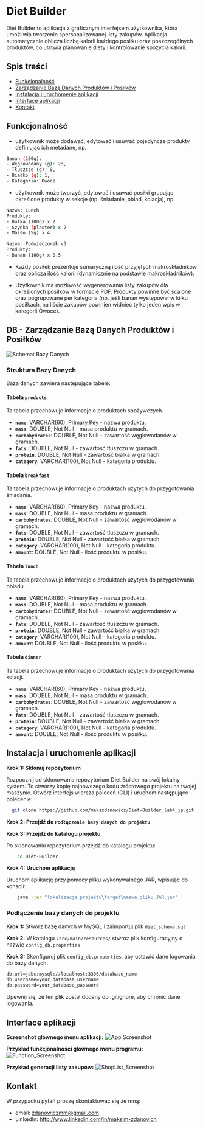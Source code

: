 
#  Diet Builder
Diet Builder to aplikacja z graficznym interfejsem użytkownika, która umożliwia tworzenie spersonalizowanej listy zakupów. Aplikacja automatycznie oblicza liczbę kalorii każdego posiłku oraz poszczególnych produktów, co ułatwia planowanie diety i kontrolowanie spożycia kalorii. 





## Spis treści

 - [Funkcjonalność](#funkcjonalność)
 - [Zarządzanie Bazą Danych Produktów i Posiłków](#db---zarządzanie-bazą-danych-produktów-i-posiłków)
 - [Instalacja i uruchomenie aplikacji](#instalacja-i-uruchomenie-aplikacji)
 - [Interface aplikacji](#interface-aplikacji)
 - [Kontakt](#kontakt)


## Funkcjonalność
- użytkownik może dodawać, edytować i usuwać pojedyncze produkty definiując ich metadane, np.
```bash
Banan (100g):
- Węglowodany (g): 23,
- Tłuszcze (g): 0,
- Białko (g): 1,
- Kategoria: Owoce

```
- użytkownik może tworzyć, edytować i usuwać posiłki grupując określone produkty w sekcje (np. śniadanie, obiad, kolacja), np.
```bash
Nazwa: Lunch
Produkty:
- Bułka (100g) x 2
- Szynka (plaster) x 2
- Masło (5g) x 4

Nazwa: Podwieczorek v3
Produkty:
- Banan (100g) x 0.5

```
- Każdy posiłek prezentuje sumaryczną ilość przyjętych makroskładników oraz oblicza ilość kalorii (dynamicznie na podstawie makroskładników).

- Użytkownik ma możliwość wygenerowania listy zakupów dla określonych posiłków w formacie PDF. Produkty powinne być scalone oraz pogrupowane per kategoria (np. jeśli banan występował w kilku posiłkach, na liście zakupów powinien widnieć tylko jeden wpis w kategorii Owoce). 

## DB - Zarządzanie Bazą Danych Produktów i Posiłków

![Schemat Bazy Danych](docs/db_schema.png)

### Struktura Bazy Danych

Baza danych zawiera następujące tabele:

#### Tabela `products`
Ta tabela przechowuje informacje o produktach spożywczych.

- **`name`**: VARCHAR(60), Primary Key - nazwa produktu.
- **`mass`**: DOUBLE, Not Null - masa produktu w gramach.
- **`carbohydrates`**: DOUBLE, Not Null - zawartość węglowodanów w gramach.
- **`fats`**: DOUBLE, Not Null - zawartość tłuszczu w gramach.
- **`protein`**: DOUBLE, Not Null - zawartość białka w gramach.
- **`category`**: VARCHAR(100), Not Null - kategoria produktu.

#### Tabela `breakfast`
Ta tabela przechowuje informacje o produktach użytych do przygotowania śniadania.

- **`name`**: VARCHAR(60), Primary Key - nazwa produktu.
- **`mass`**: DOUBLE, Not Null - masa produktu w gramach.
- **`carbohydrates`**: DOUBLE, Not Null - zawartość węglowodanów w gramach.
- **`fats`**: DOUBLE, Not Null - zawartość tłuszczu w gramach.
- **`protein`**: DOUBLE, Not Null - zawartość białka w gramach.
- **`category`**: VARCHAR(100), Not Null - kategoria produktu.
- **`amount`**: DOUBLE, Not Null - ilość produktu w posiłku.

#### Tabela `lunch`
Ta tabela przechowuje informacje o produktach użytych do przygotowania obiadu.

- **`name`**: VARCHAR(60), Primary Key - nazwa produktu.
- **`mass`**: DOUBLE, Not Null - masa produktu w gramach.
- **`carbohydrates`**: DOUBLE, Not Null - zawartość węglowodanów w gramach.
- **`fats`**: DOUBLE, Not Null - zawartość tłuszczu w gramach.
- **`protein`**: DOUBLE, Not Null - zawartość białka w gramach.
- **`category`**: VARCHAR(100), Not Null - kategoria produktu.
- **`amount`**: DOUBLE, Not Null - ilość produktu w posiłku.

#### Tabela `dinner`
Ta tabela przechowuje informacje o produktach użytych do przygotowania kolacji.

- **`name`**: VARCHAR(60), Primary Key - nazwa produktu.
- **`mass`**: DOUBLE, Not Null - masa produktu w gramach.
- **`carbohydrates`**: DOUBLE, Not Null - zawartość węglowodanów w gramach.
- **`fats`**: DOUBLE, Not Null - zawartość tłuszczu w gramach.
- **`protein`**: DOUBLE, Not Null - zawartość białka w gramach.
- **`category`**: VARCHAR(100), Not Null - kategoria produktu.
- **`amount`**: DOUBLE, Not Null - ilość produktu w posiłku.

## Instalacja i uruchomenie aplikacji

**Krok 1: Sklonuj repozytorium**
    
Rozpocznij od sklonowania repozytorium Diet Builder na swój lokalny system. To stworzy kopię najnowszego kodu źródłowego projektu na twojej maszynie. Otwórz interfejs wiersza poleceń (CLI) i uruchom następujące polecenie:

```bash
  git clone https://github.com/makszdanowicz/Diet-Builder_lab4_jp.git
```

**Krok 2: Przejdź do  `Podłączenie bazy danych do projektu`**

**Krok 3: Przejdź do katalogu projektu**

Po sklonowaniu repozytorium przejdź do katalogu projektu:

```bash
    cd Diet-Builder
```
**Krok 4: Uruchom aplikację**

Uruchom aplikację przy pomocy pliku wykonywalnego JAR, wpisując do konsoli:
```bash
    java -jar "lokalizacja_projektu\target\nazwa_pliku_JAR.jar"
```

### Podłączenie bazy danych do projektu

**Krok 1:** Stworz bazę danych w MySQL i zaimportuj plik `diet_schema.sql`

**Krok 2:** W katalogu `/src/main/resources/` stwróz plik konfiguracyjny o nazwie `config_db.properties`


**Krok 3:** Skonfiguruj plik `config_db.properties`, aby ustawić dane logowania do bazy danych.

```bash
db.url=jdbc:mysql://localhost:3306/database_name
db.username=your_database_username
db.password=your_database_password
```

Upewnij się, że ten plik został dodany do .gitignore, aby chronić dane logowania.


## Interface aplikacji
**Screenshot głównego menu aplikacji:**
![App Screenshot](docs/menu_screenshoot.png)

**Przykład funkcjonalności głównego menu programu:**
![Function_Screenshot](docs/productmenu_function.png)

**Przykład generacji listy zakupów:**
![ShopList_Screenshot](docs/shoplist.png)


## Kontakt

W przypadku pytań proszę skontaktować się ze mną:

- email: zdanowiczmm@gmail.com
- LinkedIn: http://www.linkedin.com/in/maksim-zdanovich
